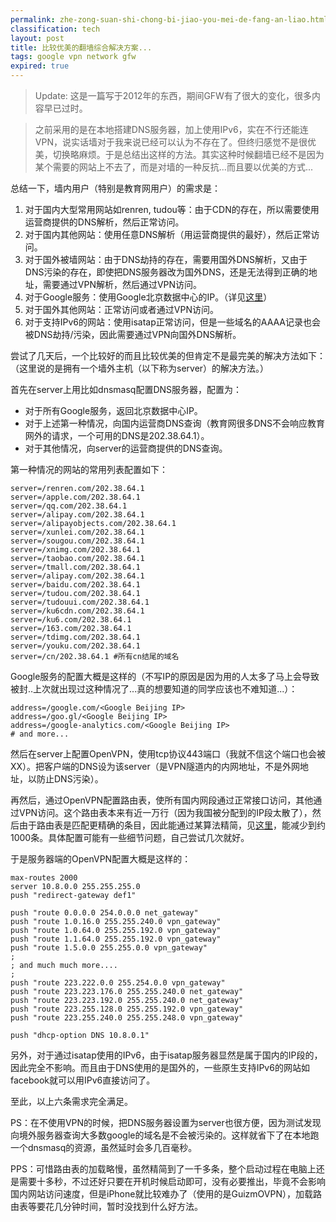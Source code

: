 ```yaml
---
permalink: zhe-zong-suan-shi-chong-bi-jiao-you-mei-de-fang-an-liao.html
classification: tech
layout: post
title: 比较优美的翻墙综合解决方案...
tags: google vpn network gfw
expired: true
---
```


>Update: 这是一篇写于2012年的东西，期间GFW有了很大的变化，很多内容早已过时。

>之前采用的是在本地搭建DNS服务器，加上使用IPv6，实在不行还能连VPN，说实话墙对于我来说已经可以认为不存在了。但终归感觉不是很优美，切换略麻烦。于是总结出这样的方法。其实这种时候翻墙已经不是因为某个需要的网站上不去了，而是对墙的一种反抗...而且要以优美的方式...

总结一下，墙内用户（特别是教育网用户）的需求是：

1. 对于国内大型常用网站如renren, tudou等：由于CDN的存在，所以需要使用运营商提供的DNS解析，然后正常访问。
2. 对于国内其他网站：使用任意DNS解析（用运营商提供的最好），然后正常访问。
3. 对于国外被墙网站：由于DNS劫持的存在，需要用国外DNS解析，又由于DNS污染的存在，即使把DNS服务器改为国外DNS，还是无法得到正确的地址，需要通过VPN解析，然后通过VPN访问。
4. 对于Google服务：使用Google北京数据中心的IP。（详见[这里](http://blahgeek.com/post/35242450062)）
5. 对于国外其他网站：正常访问或者通过VPN访问。
6. 对于支持IPv6的网站：使用isatap正常访问，但是一些域名的AAAA记录也会被DNS劫持/污染，因此需要通过VPN向国外DNS解析。

尝试了几天后，一个比较好的而且比较优美的但肯定不是最完美的解决方法如下：
（这里说的是拥有一个墙外主机（以下称为server）的解决方法。）

首先在server上用比如dnsmasq配置DNS服务器，配置为：

- 对于所有Google服务，返回北京数据中心IP。
- 对于上述第一种情况，向国内运营商DNS查询（教育网很多DNS不会响应教育网外的请求，一个可用的DNS是202.38.64.1）。
- 对于其他情况，向server的运营商提供的DNS查询。

第一种情况的网站的常用列表配置如下：

```
server=/renren.com/202.38.64.1
server=/apple.com/202.38.64.1
server=/qq.com/202.38.64.1
server=/alipay.com/202.38.64.1
server=/alipayobjects.com/202.38.64.1
server=/xunlei.com/202.38.64.1
server=/sougou.com/202.38.64.1
server=/xnimg.com/202.38.64.1
server=/taobao.com/202.38.64.1
server=/tmall.com/202.38.64.1
server=/alipay.com/202.38.64.1
server=/baidu.com/202.38.64.1
server=/tudou.com/202.38.64.1
server=/tudouui.com/202.38.64.1
server=/ku6cdn.com/202.38.64.1
server=/ku6.com/202.38.64.1
server=/163.com/202.38.64.1
server=/tdimg.com/202.38.64.1
server=/youku.com/202.38.64.1
server=/cn/202.38.64.1 #所有cn结尾的域名

```
Google服务的配置大概是这样的（不写IP的原因是因为用的人太多了马上会导致被封..上次就出现过这种情况了...真的想要知道的同学应该也不难知道...）：

```
address=/google.com/<Google Beijing IP>
address=/goo.gl/<Google Beijing IP>
address=/google-analytics.com/<Google Beijing IP>
# and more...

```
然后在server上配置OpenVPN，使用tcp协议443端口（我就不信这个端口也会被XX）。把客户端的DNS设为该server（是VPN隧道内的内网地址，不是外网地址，以防止DNS污染）。

再然后，通过OpenVPN配置路由表，使所有国内网段通过正常接口访问，其他通过VPN访问。这个路由表本来有近一万行（因为我国被分配到的IP段太散了），然后由于路由表是匹配更精确的条目，因此能通过某算法精简，见[这里](http://ashi009.tumblr.com/post/36581070478/vpn)，能减少到约1000条。具体配置可能有一些细节问题，自己尝试几次就好。

于是服务器端的OpenVPN配置大概是这样的：

```
max-routes 2000
server 10.8.0.0 255.255.255.0
push "redirect-gateway def1"

push "route 0.0.0.0 254.0.0.0 net_gateway"
push "route 1.0.16.0 255.255.240.0 vpn_gateway"
push "route 1.0.64.0 255.255.192.0 vpn_gateway"
push "route 1.1.64.0 255.255.192.0 vpn_gateway"
push "route 1.5.0.0 255.255.0.0 vpn_gateway"
;
; and much much more....
;
push "route 223.222.0.0 255.254.0.0 vpn_gateway"
push "route 223.223.176.0 255.255.240.0 net_gateway"
push "route 223.223.192.0 255.255.240.0 net_gateway"
push "route 223.255.128.0 255.255.192.0 vpn_gateway"
push "route 223.255.240.0 255.255.248.0 vpn_gateway"

push "dhcp-option DNS 10.8.0.1"

```
另外，对于通过isatap使用的IPv6，由于isatap服务器显然是属于国内的IP段的，因此完全不影响。而且由于DNS使用的是国外的，一些原生支持IPv6的网站如facebook就可以用IPv6直接访问了。

至此，以上六条需求完全满足。

PS：在不使用VPN的时候，把DNS服务器设置为server也很方便，因为测试发现向境外服务器查询大多数google的域名是不会被污染的。这样就省下了在本地跑一个dnsmasq的资源，虽然延时会多几百毫秒。

PPS：可惜路由表的加载略慢，虽然精简到了一千多条，整个启动过程在电脑上还是需要十多秒，不过还好只要在开机时候启动即可，没有必要推出，毕竟不会影响国内网站访问速度，但是iPhone就比较难办了（使用的是GuizmOVPN），加载路由表等要花几分钟时间，暂时没找到什么好方法。
